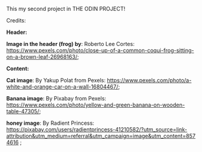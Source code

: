 This my second project in THE ODIN PROJECT!

Credits:

**Header:**

**Image in the header (frog) by**: Roberto Lee Cortes: https://www.pexels.com/photo/close-up-of-a-common-coqui-frog-sitting-on-a-brown-leaf-26968163/;

**Content:**

**Cat image**: By Yakup  Polat  from Pexels: https://www.pexels.com/photo/a-white-and-orange-car-on-a-wall-16804467/;

**Banana image**: By Pixabay from Pexels: https://www.pexels.com/photo/yellow-and-green-banana-on-wooden-table-47305/;

**honey image**: By Radient Princess: https://pixabay.com/users/radientprincess-41210582/?utm_source=link-attribution&utm_medium=referral&utm_campaign=image&utm_content=8574616 ;



